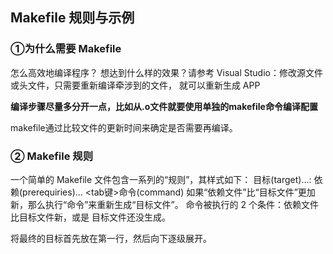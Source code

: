 ## Makefile 规则与示例
### ①为什么需要 Makefile
怎么高效地编译程序？
想达到什么样的效果？请参考 Visual Studio：修改源文件或头文件，只需要重新编译牵涉到的文件，
就可以重新生成 APP  

**编译步骤尽量多分开一点，比如从.o文件就要使用单独的makefile命令编译配置**

makefile通过比较文件的更新时间来确定是否需要再编译。

### ② Makefile 规则
一个简单的 Makefile 文件包含一系列的“规则”，其样式如下：
目标(target)…: 依赖(prerequiries)…
<tab键>命令(command)
如果“依赖文件”比“目标文件”更加新，那么执行“命令”来重新生成“目标文件”。
命令被执行的 2 个条件：依赖文件比目标文件新，或是 目标文件还没生成。  

将最终的目标首先放在第一行，然后向下逐级展开。